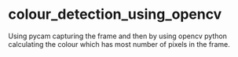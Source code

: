 # colour_detection_using_opencv
Using pycam capturing the frame and then by using opencv python calculating the colour which has most number of pixels in the frame.
